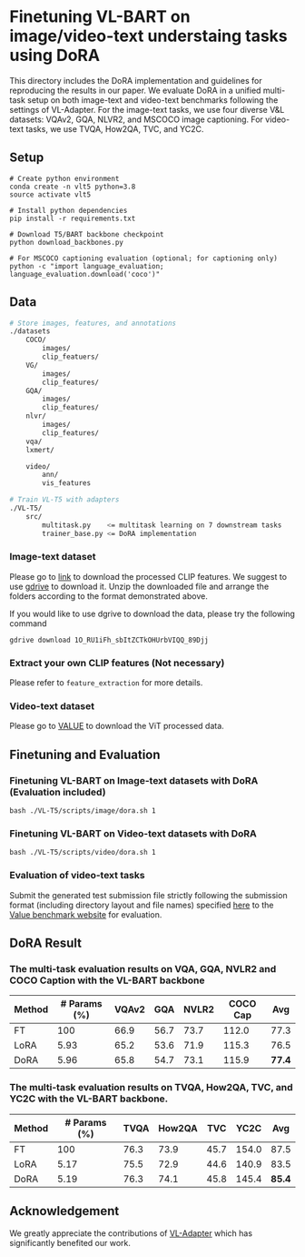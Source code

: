 # Finetuning VL-BART on image/video-text understaing tasks using DoRA

This directory includes the DoRA implementation and guidelines for reproducing the results in our paper.
We evaluate DoRA in a unified multi-task
setup on both image-text and video-text benchmarks following the settings of VL-Adapter. For the image-text tasks, we
use four diverse V&L datasets: VQAv2, GQA, NLVR2, and MSCOCO image captioning. For video-text tasks, we use TVQA,
How2QA, TVC, and YC2C.

## Setup

```
# Create python environment
conda create -n vlt5 python=3.8
source activate vlt5

# Install python dependencies
pip install -r requirements.txt

# Download T5/BART backbone checkpoint
python download_backbones.py

# For MSCOCO captioning evaluation (optional; for captioning only)
python -c "import language_evaluation; language_evaluation.download('coco')"
```

## Data

```bash
# Store images, features, and annotations
./datasets
    COCO/
        images/
        clip_featuers/
    VG/
        images/
        clip_features/
    GQA/
        images/
        clip_features/
    nlvr/
        images/
        clip_features/
    vqa/
    lxmert/

    video/
        ann/
        vis_features

# Train VL-T5 with adapters
./VL-T5/
    src/
        multitask.py    <= multitask learning on 7 downstream tasks
        trainer_base.py <= DoRA implementation
```

### Image-text dataset

Please go to [link](https://drive.google.com/file/d/1O_RU1iFh_sbItZCTkOHUrbVIQQ_89Djj/view?usp=sharing) to download the
processed CLIP features. We suggest to use [gdrive](https://github.com/prasmussen/gdrive) to download it. Unzip the
downloaded file and arrange the folders according to the format demonstrated above.

If you would like to use dgrive to download the data, please try the following command

```
gdrive download 1O_RU1iFh_sbItZCTkOHUrbVIQQ_89Djj
```

### Extract your own CLIP features (Not necessary)

Please refer to `feature_extraction` for more details.

### Video-text dataset

Please go to [VALUE](https://github.com/VALUE-Leaderboard/DataRelease) to download the ViT processed data.

## Finetuning and Evaluation

### Finetuning VL-BART on Image-text datasets with DoRA (Evaluation included)

```
bash ./VL-T5/scripts/image/dora.sh 1
```

### Finetuning VL-BART on Video-text datasets with DoRA

```
bash ./VL-T5/scripts/video/dora.sh 1
```

### Evaluation of video-text tasks

Submit the generated test submission file strictly following the submission format (including directory layout and file
names) specified [here](https://github.com/VALUE-Leaderboard/EvaluationTools) to
the [Value benchmark website](https://value-benchmark.github.io/#:~:text=What%20is%20VALUE%3F,understanding%20both%20video%20and%20subtitles.)
for evaluation.

## DoRA Result

### The multi-task evaluation results on VQA, GQA, NVLR2 and COCO Caption with the VL-BART backbone

| Method | # Params (%) | VQAv2 | GQA  | NVLR2 | COCO Cap | Avg      |
|--------|--------------|-------|------|-------|----------|----------|
| FT     | 100          | 66.9  | 56.7 | 73.7  | 112.0    | 77.3     |
| LoRA   | 5.93         | 65.2  | 53.6 | 71.9  | 115.3    | 76.5     |
| DoRA   | 5.96         | 65.8  | 54.7 | 73.1  | 115.9    | **77.4** |

### The multi-task evaluation results on TVQA, How2QA, TVC, and YC2C with the VL-BART backbone.

| Method | # Params (%) | TVQA | How2QA | TVC  | YC2C  | Avg      |
|--------|--------------|------|--------|------|-------|----------|
| FT     | 100          | 76.3 | 73.9   | 45.7 | 154.0 | 87.5     |
| LoRA   | 5.17         | 75.5 | 72.9   | 44.6 | 140.9 | 83.5     |
| DoRA   | 5.19         | 76.3 | 74.1   | 45.8 | 145.4 | **85.4** |

## Acknowledgement

We greatly appreciate the contributions of [VL-Adapter](https://github.com/ylsung/VL_adapter) which has significantly
benefited our work.